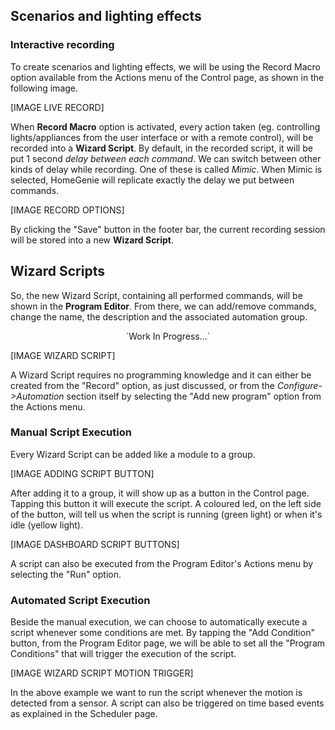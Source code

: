 ## Scenarios and lighting effects


### Interactive recording

To create scenarios and lighting effects, we will be using the Record Macro option
available from the Actions menu of the Control page, as shown in the following image.

[IMAGE LIVE RECORD]

When **Record Macro** option is activated, every action taken (eg. controlling lights/appliances
from the user interface or with a remote control), will be recorded into a **Wizard Script**. 
By default, in the recorded script, it will be put 1 second _delay between each command_.
We can switch between other kinds of delay while recording. One of these is called _Mimic_.
When Mimic is selected, HomeGenie will replicate exactly the delay we put between commands.

[IMAGE RECORD OPTIONS]

By clicking the "Save" button in the footer bar, the current recording session
will be stored into a new **Wizard Script**.

## Wizard Scripts

So, the new Wizard Script, containing all performed commands, will be shown
in the **Program Editor**. From there, we can add/remove commands, change the name,
the description and the associated automation group.

<div class="content-margin" align="center">
    `Work In Progress...`
</div>

[IMAGE WIZARD SCRIPT]

A Wizard Script requires no programming knowledge and it can either be created from
the "Record" option, as just discussed, or from the *Configure->Automation* section
itself by selecting the "Add new program" option from the Actions menu.

### Manual Script Execution

Every Wizard Script can be added like a module to a group.

[IMAGE ADDING SCRIPT BUTTON]

After adding it to a group, it will show up as a button in the Control page.
Tapping this button it will execute the script. A coloured led, on the left
side of the button, will tell us when the script is running (green light)
or when it's idle (yellow light).

[IMAGE DASHBOARD SCRIPT BUTTONS]

A script can also be executed from the Program Editor's Actions menu by
selecting the "Run" option.

### Automated Script Execution

Beside the manual execution, we can choose to automatically execute
a script whenever some conditions are met. By tapping the "Add Condition"
button, from the Program Editor page, we will be able to set all
the "Program Conditions" that will trigger the execution of the script.

[IMAGE WIZARD SCRIPT MOTION TRIGGER]

In the above example we want to run the script whenever the motion is detected from a sensor. 
A script can also be triggered on time based events as explained in the Scheduler page.
